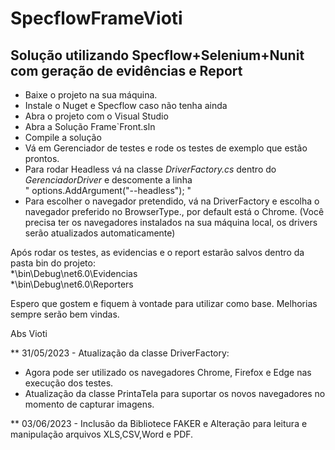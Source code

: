 # SpecflowFrameVioti

## Solução utilizando Specflow+Selenium+Nunit com geração de evidências e Report

- Baixe o projeto na sua máquina. 
- Instale o Nuget e Specflow caso não tenha ainda
- Abra o projeto com o Visual Studio
- Abra a Solução Frame`Front.sln
- Compile a solução
- Vá em Gerenciador de testes e rode os testes de exemplo que estão prontos.
- Para rodar Headless vá na classe *DriverFactory.cs* dentro do *GerenciadorDriver* e descomente a linha<br/> " options.AddArgument("--headless"); "
- Para escolher o navegador pretendido, vá na DriverFactory e escolha o navegador preferido no BrowserType.<suaEscolhaNavegador>, por default está o Chrome. (Você precisa ter os navegadores instalados na sua máquina local, os drivers serão atualizados automaticamente)


Após rodar os testes, as evidencias e o report estarão salvos dentro da pasta bin do projeto:<br/>
*\bin\Debug\net6.0\Evidencias<br/>
*\bin\Debug\net6.0\Reporters

Espero que gostem e fiquem à vontade para utilizar como base. Melhorias sempre serão bem vindas. 

Abs
Vioti

** 31/05/2023 - Atualização da classe DriverFactory:<br/>
- Agora pode ser utilizado os navegadores Chrome, Firefox e Edge nas execução dos testes. <br/>
- Atualização da classe PrintaTela para suportar os novos navegadores no momento de capturar imagens. 
  
** 03/06/2023 - Inclusão da Bibliotece FAKER e Alteração para leitura e manipulação arquivos XLS,CSV,Word e PDF.  
